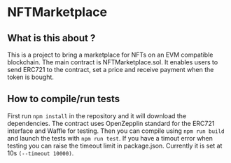 # NFTMarketplace
## What is this about ?
This is a project to bring a marketplace for NFTs on an EVM compatible blockchain. The main contract is NFTMarketplace.sol. It enables users to send ERC721 to the contract, set a price and receive payment when the token is bought.
## How to compile/run tests
First run `npm install` in the repository and it will download the dependencies. The contract uses OpenZepplin standard for the ERC721 interface and Waffle for testing.
Then you can compile using `npm run build` and launch the tests with `npm run test`.
If you have a timout error when testing you can raise the timeout limit in package.json. Currently it is set at 10s `(--timeout 10000)`.